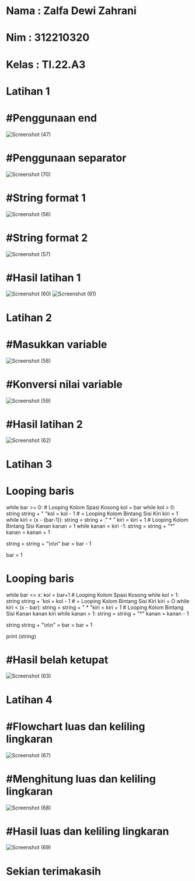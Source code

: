 # Nama : Zalfa Dewi Zahrani
# Nim : 312210320
# Kelas : TI.22.A3

# Latihan 1
# #Penggunaan end
![Screenshot (47)](https://user-images.githubusercontent.com/115516617/198201374-2e8de59c-11af-40f5-8942-20b6fa601c7a.png)
# #Penggunaan separator
![Screenshot (70)](https://user-images.githubusercontent.com/115516617/198273562-12a9d04d-d37a-429a-93d0-f250fa44acf5.png)
# #String format 1
![Screenshot (56)](https://user-images.githubusercontent.com/115516617/198201838-f69977c7-ff4e-412f-930d-f473653da6f4.png)
# #String format 2
![Screenshot (57)](https://user-images.githubusercontent.com/115516617/198201948-6e2eba58-1c8f-4b08-b426-59a406d12e2c.png)
# #Hasil latihan 1
![Screenshot (60)](https://user-images.githubusercontent.com/115516617/198204444-59db2878-9fd8-40ca-b354-78eab6e46fc4.png)
![Screenshot (61)](https://user-images.githubusercontent.com/115516617/198204510-64c01ed9-a69c-4264-a35f-8af53d247e3d.png)

# Latihan 2
# #Masukkan variable
![Screenshot (58)](https://user-images.githubusercontent.com/115516617/198202102-70134e5f-30a2-4819-92fd-e3cba1eae0a9.png)
# #Konversi nilai variable
![Screenshot (59)](https://user-images.githubusercontent.com/115516617/198202208-30cd994d-b9da-4426-9403-1dd6cccc4cf9.png)
# #Hasil latihan 2
![Screenshot (62)](https://user-images.githubusercontent.com/115516617/198204735-89a152e6-95b4-43e0-8adb-f25323e89515.png)


# Latihan 3
# Looping baris
while bar >= 0: # Looping Kolom Spasi Kosong kol = bar while kol > 0: string string + " "kol = kol - 1 # = Looping Kolom Bintang Sisi Kiri kiri = 1 while kiri < (x - (bar-1)): string = string + ." * " kiri = kiri + 1 # Looping Kolom Bintang Sisi Kanan kanan = 1 while kanan < kiri -1: string = string + "*" kanan = kanan + 1

string = string + "\n\n" 
bar = bar - 1

bar = 1
# Looping baris
while bar <= x: kol = bar+1 # Looping Kolom Spasi Kosong while kol > 1: string string + 'kol = kol - 1 # = Looping Kolom Bintang Sisi Kiri kiri = O while kiri < (x - bar): string = string + " * "kiri = kiri + 1 # Looping Kolom Bintang Sisi Kanan kanan kiri while kanan > 1: string = string + "*" kanan = kanan - 1

string string + "\n\n" = bar = bar + 1

print (string)
# #Hasil belah ketupat
![Screenshot (63)](https://user-images.githubusercontent.com/115516617/198205370-8dca52ac-9867-4801-ae98-01062b6e8f5c.png)

# Latihan 4
# #Flowchart luas dan keliling lingkaran
![Screenshot (67)](https://user-images.githubusercontent.com/115516617/198208498-b4c84307-42c9-4f1a-9ad7-5e8a0b446386.png)
# #Menghitung luas dan keliling lingkaran
![Screenshot (68)](https://user-images.githubusercontent.com/115516617/198209729-ade1989a-f313-442b-9fc9-0b2da88aeeb5.png)
# #Hasil luas dan keliling lingkaran
![Screenshot (69)](https://user-images.githubusercontent.com/115516617/198209817-165f55ff-b40f-464d-b942-fade71fc23e5.png)

# Sekian terimakasih



